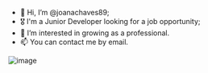 - 👋 Hi, I’m @joanachaves89;
- 🎖 I'm a Junior Developer looking for a job opportunity;
- 👀 I’m interested in growing as a professional.
- 📫 You can contact me by email.


![image](https://github.com/joanachaves89/joanachaves89/assets/141234125/d30d17be-fd86-457e-9ebc-e7028527efd9)


